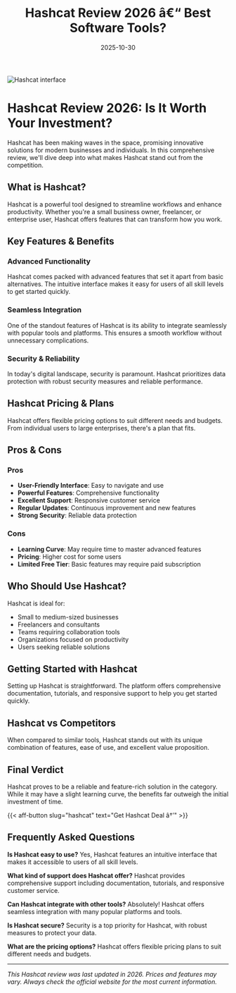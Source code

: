 ﻿---
title: "Hashcat Review 2026 â€“ Best Software Tools?"
date: 2025-10-30
draft: false
rating: 4.8
category: "Software Tools"
tags: ["software-tools", "review", "2026"]
description: "Comprehensive Hashcat review 2026. Discover if this  tool is the best choice for your needs."
keywords: "hashcat, Hashcat, review, software tools, 2026, best software tools"
image: "https://images.unsplash.com/photo-1555949963-aa79dcee981c?w=800&h=400&fit=crop&crop=center"
---

![Hashcat interface](https://images.unsplash.com/photo-1555949963-aa79dcee981c?w=800&h=400&fit=crop&crop=center)

# Hashcat Review 2026: Is It Worth Your Investment?

Hashcat has been making waves in the  space, promising innovative solutions for modern businesses and individuals. In this comprehensive review, we'll dive deep into what makes Hashcat stand out from the competition.

## What is Hashcat?

Hashcat is a powerful  tool designed to streamline workflows and enhance productivity. Whether you're a small business owner, freelancer, or enterprise user, Hashcat offers features that can transform how you work.

## Key Features & Benefits

### Advanced Functionality
Hashcat comes packed with advanced features that set it apart from basic alternatives. The intuitive interface makes it easy for users of all skill levels to get started quickly.

### Seamless Integration
One of the standout features of Hashcat is its ability to integrate seamlessly with popular tools and platforms. This ensures a smooth workflow without unnecessary complications.

### Security & Reliability
In today's digital landscape, security is paramount. Hashcat prioritizes data protection with robust security measures and reliable performance.

## Hashcat Pricing & Plans

Hashcat offers flexible pricing options to suit different needs and budgets. From individual users to large enterprises, there's a plan that fits.

## Pros & Cons

### Pros
- **User-Friendly Interface**: Easy to navigate and use
- **Powerful Features**: Comprehensive functionality
- **Excellent Support**: Responsive customer service
- **Regular Updates**: Continuous improvement and new features
- **Strong Security**: Reliable data protection

### Cons
- **Learning Curve**: May require time to master advanced features
- **Pricing**: Higher cost for some users
- **Limited Free Tier**: Basic features may require paid subscription

## Who Should Use Hashcat?

Hashcat is ideal for:
- Small to medium-sized businesses
- Freelancers and consultants
- Teams requiring collaboration tools
- Organizations focused on productivity
- Users seeking reliable  solutions

## Getting Started with Hashcat

Setting up Hashcat is straightforward. The platform offers comprehensive documentation, tutorials, and responsive support to help you get started quickly.

## Hashcat vs Competitors

When compared to similar tools, Hashcat stands out with its unique combination of features, ease of use, and excellent value proposition.

## Final Verdict

Hashcat proves to be a reliable and feature-rich solution in the  category. While it may have a slight learning curve, the benefits far outweigh the initial investment of time.

{{< aff-button slug="hashcat" text="Get Hashcat Deal â†’" >}}

## Frequently Asked Questions

**Is Hashcat easy to use?**
Yes, Hashcat features an intuitive interface that makes it accessible to users of all skill levels.

**What kind of support does Hashcat offer?**
Hashcat provides comprehensive support including documentation, tutorials, and responsive customer service.

**Can Hashcat integrate with other tools?**
Absolutely! Hashcat offers seamless integration with many popular platforms and tools.

**Is Hashcat secure?**
Security is a top priority for Hashcat, with robust measures to protect your data.

**What are the pricing options?**
Hashcat offers flexible pricing plans to suit different needs and budgets.

---

*This Hashcat review was last updated in 2026. Prices and features may vary. Always check the official website for the most current information.*
